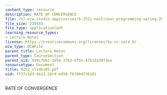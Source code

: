```yaml
---
content_type: resource
description: RATE OF CONVERGENCE
file: /ol-ocw-studio-app/courses/6-252j-nonlinear-programming-spring-2003/ff37c163bb121bc9e450fb788d736181_6252_slides05.pdf
file_size: 239555
file_type: application/pdf
learning_resource_types:
- Lecture Notes
license: https://creativecommons.org/licenses/by-nc-sa/4.0/
ocw_type: OCWFile
parent_title: Lecture Notes
parent_type: CourseSection
parent_uid: 599c7bb2-2d54-3763-b755-47b1da3073ea
resourcetype: Document
title: 6252_slides05.pdf
uid: ff37c163-bb12-1bc9-e450-fb788d736181
---
```

RATE OF CONVERGENCE